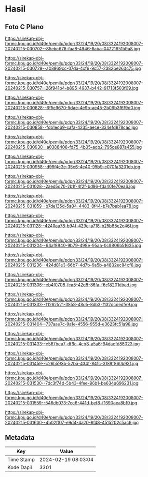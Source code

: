 # Hasil

## Foto C Plano

https://sirekap-obj-formc.kpu.go.id/d40e/pemilu/pdpr/33/24/19/20/08/3324192008007-20240215-030702--85ebc678-faa8-4946-8aba-04721951b9a8.jpg

https://sirekap-obj-formc.kpu.go.id/d40e/pemilu/pdpr/33/24/19/20/08/3324192008007-20240215-030729--a08869cc-07da-4cf9-9c57-2382be260c75.jpg

https://sirekap-obj-formc.kpu.go.id/d40e/pemilu/pdpr/33/24/19/20/08/3324192008007-20240215-030757--26f941b4-b895-4637-b442-91713f503f09.jpg

https://sirekap-obj-formc.kpu.go.id/d40e/pemilu/pdpr/33/24/19/20/08/3324192008007-20240215-030828--6f5e9670-5dae-4e9b-ae45-2b06b3f6f9d0.jpg

https://sirekap-obj-formc.kpu.go.id/d40e/pemilu/pdpr/33/24/19/20/08/3324192008007-20240215-030858--fdb1ec69-cafa-4235-aece-334efd878cac.jpg

https://sirekap-obj-formc.kpu.go.id/d40e/pemilu/pdpr/33/24/19/20/08/3324192008007-20240215-030930--a0388408-fd75-4b05-adb2-795ce887a455.jpg

https://sirekap-obj-formc.kpu.go.id/d40e/pemilu/pdpr/33/24/19/20/08/3324192008007-20240215-030958--d99f4c3e-35c6-4e40-95b9-c070fa3201cb.jpg

https://sirekap-obj-formc.kpu.go.id/d40e/pemilu/pdpr/33/24/19/20/08/3324192008007-20240215-031028--2aed5d70-2b1f-4f2f-bd96-fda40fe70ea6.jpg

https://sirekap-obj-formc.kpu.go.id/d40e/pemilu/pdpr/33/24/19/20/08/3324192008007-20240215-031059--b7de135d-5a04-4483-8f44-b7e7bab1ea78.jpg

https://sirekap-obj-formc.kpu.go.id/d40e/pemilu/pdpr/33/24/19/20/08/3324192008007-20240215-031128--4240aa78-b94f-429e-a718-b25b65e2c46f.jpg

https://sirekap-obj-formc.kpu.go.id/d40e/pemilu/pdpr/33/24/19/20/08/3324192008007-20240215-031204--64af8840-9b79-498e-95aa-0c9806b51635.jpg

https://sirekap-obj-formc.kpu.go.id/d40e/pemilu/pdpr/33/24/19/20/08/3324192008007-20240215-031236--424d81e3-66b7-4d7b-9a5b-a4832ec84cf8.jpg

https://sirekap-obj-formc.kpu.go.id/d40e/pemilu/pdpr/33/24/19/20/08/3324192008007-20240215-031306--eb4f0708-fca5-42d8-86fa-f6c18201dbad.jpg

https://sirekap-obj-formc.kpu.go.id/d40e/pemilu/pdpr/33/24/19/20/08/3324192008007-20240215-031333--11262521-3858-48d5-8db3-f132dcdedfe9.jpg

https://sirekap-obj-formc.kpu.go.id/d40e/pemilu/pdpr/33/24/19/20/08/3324192008007-20240215-031404--737aae7c-9a1e-4556-955d-e3623fc51a98.jpg

https://sirekap-obj-formc.kpu.go.id/d40e/pemilu/pdpr/33/24/19/20/08/3324192008007-20240215-031433--e587bca7-df6c-4cb3-a5a6-94daefd88023.jpg

https://sirekap-obj-formc.kpu.go.id/d40e/pemilu/pdpr/33/24/19/20/08/3324192008007-20240215-031459--c26b593b-52ba-434f-841c-3188f860b93f.jpg

https://sirekap-obj-formc.kpu.go.id/d40e/pemilu/pdpr/33/24/19/20/08/3324192008007-20240215-031530--7dc3f74d-5b43-4fee-96b1-be634a696231.jpg

https://sirekap-obj-formc.kpu.go.id/d40e/pemilu/pdpr/33/24/19/20/08/3324192008007-20240215-031559--546db073-7cc6-441d-bef8-f1690aea8bf9.jpg

https://sirekap-obj-formc.kpu.go.id/d40e/pemilu/pdpr/33/24/19/20/08/3324192008007-20240215-031630--4b02ff07-e9d4-4a20-8f48-4515202c5ac9.jpg


## Metadata

| Key        | Value               |
| ---------- | ------------------- |
| Time Stamp | 2024-02-19 08:03:04 |
| Kode Dapil | 3301                |



